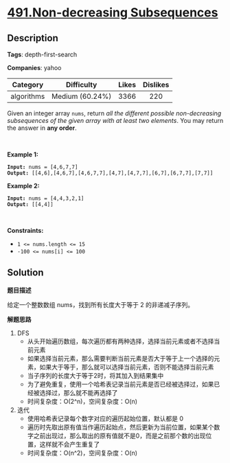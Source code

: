 # [491.Non-decreasing Subsequences](https://leetcode.com/problems/non-decreasing-subsequences/description/)

## Description

**Tags**: depth-first-search

**Companies**: yahoo

|  Category  |   Difficulty    | Likes | Dislikes |
| :--------: | :-------------: | :---: | :------: |
| algorithms | Medium (60.24%) | 3366  |   220    |

<p>Given an integer array <code>nums</code>, return <em>all the different possible non-decreasing subsequences of the given array with at least two elements</em>. You may return the answer in <strong>any order</strong>.</p>
<p>&nbsp;</p>
<p><strong class="example">Example 1:</strong></p>
<pre><code><strong>Input:</strong> nums = [4,6,7,7]
<strong>Output:</strong> [[4,6],[4,6,7],[4,6,7,7],[4,7],[4,7,7],[6,7],[6,7,7],[7,7]]</code></pre>
<p><strong class="example">Example 2:</strong></p>
<pre><code><strong>Input:</strong> nums = [4,4,3,2,1]
<strong>Output:</strong> [[4,4]]</code></pre>
<p>&nbsp;</p>
<p><strong>Constraints:</strong></p>
<ul>
  <li><code>1 &lt;= nums.length &lt;= 15</code></li>
  <li><code>-100 &lt;= nums[i] &lt;= 100</code></li>
</ul>

## Solution

**题目描述**

给定一个整数数组 nums，找到所有长度大于等于 2 的非递减子序列。

**解题思路**

1. DFS
   - 从头开始遍历数组，每次遍历都有两种选择，选择当前元素或者不选择当前元素
   - 如果选择当前元素，那么需要判断当前元素是否大于等于上一个选择的元素，如果大于等于，那么就可以选择当前元素，否则不能选择当前元素
   - 当子序列的长度大于等于2时，将其加入到结果集中
   - 为了避免重复，使用一个哈希表记录当前元素是否已经被选择过，如果已经被选择过，那么就不能再选择了
   - 时间复杂度：O(2^n)，空间复杂度：O(n)
2. 迭代
   - 使用哈希表记录每个数字对应的遍历起始位置，默认都是 0
   - 遍历时先取出原有值当作遍历起始点，然后更新为当前位置，如果某个数字之前出现过，那么取出的原有值就不是0，而是之前那个数的出现位置，这样就不会产生重复了
   - 时间复杂度：O(n^2)，空间复杂度：O(n)
